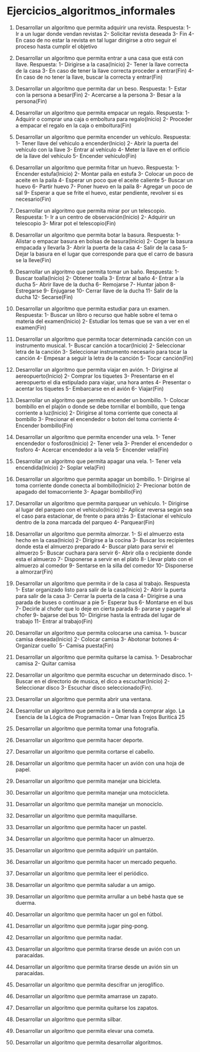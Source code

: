 # Ejercicios_algoritmos_informales

1. Desarrollar un algoritmo que permita adquirir una revista.
Respuesta:
1- Ir a un lugar donde vendan revistas
2- Solicitar revista deseada
3- Fin
4- En caso de no estar la revista en tal lugar dirigirse a otro
seguir el proceso hasta cumplir el objetivo

2. Desarrollar un algoritmo que permita entrar a una casa que está con llave.
Respuesta:
1- Dirigirse a la casa(Inicio)
2- Tener la llave correcta de la casa
3- En caso de tener la llave correcta proceder a entrar(Fin)
4- En caso de no tener la llave, buscar la correcta y entrar(Fin)

3. Desarrollar un algoritmo que permita dar un beso. 
Respuesta:
1- Estar con la persona a besar(Fin)
2- Acercarse a la persona 
3- Besar a la persona(Fin)

4. Desarrollar un algoritmo que permita empacar un regalo. 
Respuesta:
1- Adquirir o comprar una caja o emboltura para regalo(Inicio)
2- Proceder a empacar el regalo en la caja o emboltura(Fin)

5. Desarrollar un algoritmo que permita encender un vehículo. 
Respuesta:
1- Tener llave del vehiculo a encender(Inicio)
2- Abrir la puerta del vehículo con la llave
3- Entrar al vehículo
4- Meter la llave en el orificio de la llave del vehículo
5- Encender vehículo(Fin)

6. Desarrollar un algoritmo que permita fritar un huevo.
Respuesta:
1- Encender estufa(Inicio)
2- Montar paila en estufa
3- Colocar un poco de aceite en la paila
4- Esperar un poco que el aceite caliente
5- Buscar un huevo
6- Partir huevo
7- Poner huevo en la paila
8- Agregar un poco de sal
9- Esperar a que se frite el huevo, estar pendiente,
revolver si es necesario(Fin)

7. Desarrollar un algoritmo que permita mirar por un telescopio. 
Respuesta:
1- Ir a un centro de observación(Inicio)
2- Adquirir un telescopio
3- Mirar pot el telescopio(Fin)

8. Desarrollar un algoritmo que permita botar la basura.
Respuesta:
1- Alistar o empacar basura en bolsas de basura(Inicio)
2- Coger la basura empacada y llevarla
3- Abrir la puerta de la casa 
4- Salir de la casa
5- Dejar la basura en el lugar que corresponde
para que el carro de basura se la lleve(Fin)

9. Desarrollar un algoritmo que permita tomar un baño.
Respuesta:
1- Buscar toalla(Inicio)
2- Obtener toalla
3- Entrar al baño
4- Entrar a la ducha
5- Abrir llave de la ducha
6- Remojarse
7- Huntar jabon
8- Estregarse
9- Enjugarse
10- Cerrar llave de la ducha
11- Salir de la ducha
12- Secarse(Fin)

10. Desarrollar un algoritmo que permita estudiar para un examen. 
Respuesta:
1- Buscar un libro o recurso que hable sobre el tema
o materia del examen(Inicio)
2- Estudiar los temas que se van a ver en el examen(Fin)

11. Desarrollar un algoritmo que permita tocar determinada canción con un instrumento musical. 
1- Buscar canción a tocar(Inicio)
2- Seleccionar letra de la canción
3- Seleccionar instrumento necesario para tocar la canción
4- Empesar a seguir la letra de la canción 
5- Tocar canción(Fin)

12. Desarrollar un algoritmo que permita viajar en avión. 
1- Dirigirse al aereopuerto(Inicio)
2- Comprar los tiquetes
3- Presentarse en el aereopuerto el dia estipulado para viajar, una hora antes
4- Presentar o acentar los tiquetes
5- Embarcarse en el avión
6- Viajar(Fin)

13. Desarrollar un algoritmo que permita encender un bombillo. 
1- Colocar bombillo en el plajón o donde se debe tornillar el bombillo, que tenga corriente a luz(Inicio)
2- Dirigirse al toma corriente que conecta al bombillo
3- Precionar el encendedor o boton del toma corriente
4- Encender bombillo(Fin)

14. Desarrollar un algoritmo que permita encender una vela. 
1- Tener encendedor o fosforos(Inicio)
2- Tener vela
3- Prender el encendedor o fosforo
4- Acercar encendedor a la vela
5- Encender vela(Fin)

15. Desarrollar un algoritmo que permita apagar una vela.
1- Tener vela encendida(Inicio)
2- Soplar vela(Fin)

16. Desarrollar un algoritmo que permita apagar un bombillo.
1- Dirigirse al toma corriente donde conecta al bombillo(Inicio)
2- Precionar botón de apagado del tomacorriente 
3- Apagar bombillo(Fin) 

17. Desarrollar un algoritmo que permita parquear un vehículo. 
1- Dirigirse al lugar del parqueo con el vehículo(Inicio)
2- Aplicar reversa según sea el caso para estacionar, de frente o para atrás
3- Estacionar el vehículo dentro de la zona marcada del parqueo
4- Parquear(Fin)

18. Desarrollar un algoritmo que permita almorzar. 
1- Si el almuerzo esta hecho en la casa(Inicio)
2- Dirigirse a la cocina 
3- Buscar los recipientes donde esta el almuerzo preparado 
4- Buscar plato para servir el almuerzo 
5- Buscar cuchara para servir
6- Abrir olla o recipiente donde esta el almuerzo
7- Disponerse a servir en el plato 
8- Llevar plato con el almuerzo al comedor 
9- Sentarse en la silla del comedor
10- Disponerse a almorzar(Fin)

19. Desarrollar un algoritmo que permita ir de la casa al trabajo.
Respuesta
1- Estar organizado listo para salir de la casa(Inicio)
2- Abrir la puerta para salir de la casa
3- Cerrar la puerta de la casa
4- Dirigirse a una parada de buses o continuar a pie
5- Esperar bus
6- Montarse en el bus
7- Decirle al chofer que lo deje en cierta parada
8- pararse y pagarle al chofer
9- bajarse del bus
10- Dirigirse hasta la entrada del lugar de trabajo
11- Entrar al trabajo(Fin)

20. Desarrollar un algoritmo que permita colocarse una camisa.
1- buscar camisa deseada(Inicio)
2- Colocar camisa
3- Abotonar botones
4- Organizar cuello´
5- Camisa puesta(Fin) 

21. Desarrollar un algoritmo que permita quitarse la camisa.
1- Desabrochar camisa
2- Quitar camisa 

22. Desarrollar un algoritmo que permita escuchar un determinado disco.
1- Buscar en el directorio de musica, el dico a escuchar(Inicio)
2- Seleccionar disco
3- Escuchar disco seleccionado(Fin).

23. Desarrollar un algoritmo que permita abrir una ventana. 
24. Desarrollar un algoritmo que permita ir a la tienda a comprar algo. 
La Esencia de la Lógica de Programación – Omar Ivan Trejos Buriticá 
25 
25. Desarrollar un algoritmo que permita tomar una fotografía. 
26. Desarrollar un algoritmo que permita hacer deporte. 
27. Desarrollar un algoritmo que permita cortarse el cabello. 
28. Desarrollar un algoritmo que permita hacer un avión con una hoja de papel. 
29. Desarrollar un algoritmo que permita manejar una bicicleta. 
30. Desarrollar un algoritmo que permita manejar una motocicleta. 
31. Desarrollar un algoritmo que permita manejar un monociclo. 
32. Desarrollar un algoritmo que permita maquillarse. 
33. Desarrollar un algoritmo que permita hacer un pastel. 
34. Desarrollar un algoritmo que permita hacer un almuerzo. 
35. Desarrollar un algoritmo que permita adquirir un pantalón. 
36. Desarrollar un algoritmo que permita hacer un mercado pequeño. 
37. Desarrollar un algoritmo que permita leer el periódico. 
38. Desarrollar un algoritmo que permita saludar a un amigo. 
39. Desarrollar un algoritmo que permita arrullar a un bebé hasta que se duerma. 
40. Desarrollar un algoritmo que permita hacer un gol en fútbol. 
41. Desarrollar un algoritmo que permita jugar ping-pong. 
42. Desarrollar un algoritmo que permita nadar. 
43. Desarrollar un algoritmo que permita tirarse desde un avión con un paracaídas. 
44. Desarrollar un algoritmo que permita tirarse desde un avión sin un paracaídas. 
45. Desarrollar un algoritmo que permita descifrar un jeroglífico. 
46. Desarrollar un algoritmo que permita amarrase un zapato. 
47. Desarrollar un algoritmo que permita quitarse los zapatos. 
48. Desarrollar un algoritmo que permita silbar. 
49. Desarrollar un algoritmo que permita elevar una cometa. 
50. Desarrollar un algoritmo que permita desarrollar algoritmos. 
